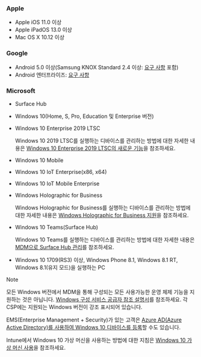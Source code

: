 

### <a name="apple"></a>Apple
- Apple iOS 11.0 이상
- Apple iPadOS 13.0 이상
- Mac OS X 10.12 이상

### <a name="google"></a>Google
- Android 5.0 이상(Samsung KNOX Standard 2.4 이상: [요구 사항](https://www.samsungknox.com/en/knox-platform/supported-devices/2.4+) 포함)
- Android 엔터프라이즈: [요구 사항](https://support.google.com/work/android/topic/9428066)

### <a name="microsoft"></a>Microsoft

- Surface Hub
- Windows 10(Home, S, Pro, Education 및 Enterprise 버전)
- Windows 10 Enterprise 2019 LTSC

  Windows 10 2019 LTSC를 실행하는 디바이스를 관리하는 방법에 대한 자세한 내용은 [Windows 10 Enterprise 2019 LTSC의 새로운 기능](https://docs.microsoft.com/windows/whats-new/ltsc/whats-new-windows-10-2019)을 참조하세요.
  
- Windows 10 Mobile
- Windows 10 IoT Enterprise(x86, x64)
- Windows 10 IoT Mobile Enterprise
- Windows Holographic for Business

  Windows Holographic for Business를 실행하는 디바이스를 관리하는 방법에 대한 자세한 내용은 [Windows Holographic for Business 지원](../fundamentals/windows-holographic-for-business.md)을 참조하세요.

- Windows 10 Teams(Surface Hub)

   Windows 10 Teams를 실행하는 디바이스를 관리하는 방법에 대한 자세한 내용은 [MDM으로 Surface Hub 관리](https://docs.microsoft.com/surface-hub/manage-settings-with-mdm-for-surface-hub)를 참조하세요.
- Windows 10 1709(RS3) 이상, Windows Phone 8.1, Windows 8.1 RT, Windows 8.1(유지 모드)을 실행하는 PC

> [!NOTE]
> 모든 Windows 버전에서 MDM을 통해 구성되는 모든 사용가능한 운영 체제 기능을 지원하는 것은 아닙니다. [Windows 구성 서비스 공급자 참조 설명서](https://docs.microsoft.com/windows/configuration/provisioning-packages/how-it-pros-can-use-configuration-service-providers)를 참조하세요. 각 CSP에는 지원되는 Windows 버전이 강조 표시되어 있습니다.

EMS(Enterprise Management + Security)가 있는 고객은 [Azure AD(Azure Active Directory)를 사용하여 Windows 10 디바이스를 등록](/intune/windows-enroll)할 수도 있습니다.

Intune에서 Windows 10 가상 머신을 사용하는 방법에 대한 지침은 [Windows 10 가상 머신 사용](../fundamentals/windows-10-virtual-machines.md)을 참조하세요.

